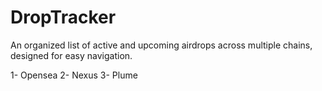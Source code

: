 # DropTracker
An organized list of active and upcoming airdrops across multiple chains, designed for easy navigation.

1- Opensea
2- Nexus
3- Plume
